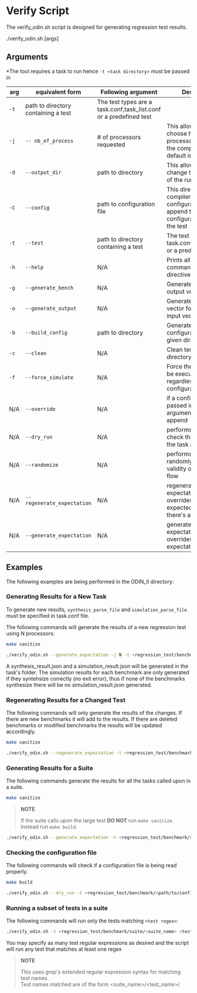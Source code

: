 # Verify Script

The verify_odin.sh script is designed for generating regression test results. 

./verify_odin.sh [args]

## Arguments

*The tool requires a task to run hence `-t <task directory>` must be passed in

| arg   |  equivalent form          | Following argument                  |      Description                                                                               |
|-------|---------------------------|-------------------------------------|------------------------------------------------------------------------------------------------|
| `-t`  |  path to directory containing a test |The test types are a task.conf,task_list.conf or a predefined test                             |
|  `-j` | `-- nb_of_process`        | # of processors requested           |  This allows the user to choose how many processor are used in the computer, the default is 1  |
|  `-d` | `--output_dir`            | path to directory                   |  This allows the user to change the directory of the run output                                |
|  `-C` | `--config`                | path to configuration file          |  This directs the compiler to a configuration file to append the configuration file of the test|
|  `-t` | `--test`                  | path to directory containing a test |  The test types are a task.conf,task_list.conf or a predefined test                            |
|  `-h` | `--help`                  | N/A                                 |  Prints all possible commands and directives                                                   |
|  `-g` | `--generate_bench`        | N/A                                 |  Generates input and output vectors for test                                                    |
|  `-o` | `--generate_output`       | N/A                                 |  Generates output vector for test given its input vector                                       |
|  `-b` | `--build_config`          | path to directory                   |  Generates a configuration file for a given directory                                          |
|  `-c` | `--clean`                 | N/A                                 |  Clean temporary directory                                                                     |
|  `-f` | `--force_simulate`        | N/A                                 |  Force the simulation to be executed regardless of the configuration file                      |
|  N/A  | `--override`              | N/A                                 |  if a configuration file is passed in, override arguments rather than append                   |
|  N/A  | `--dry_run`               | N/A                                 |  performs a dry run to check the validity of the task and flow                                 |
|  N/A  | `--randomize`             | N/A                                 |  performs a dry run randomly to check the validity of the task and flow                        |
|  N/A  | `--regenerate_expectation`| N/A                                 |  regenerates expectation and overrides the expected value only if there's a mismatch           |
|  N/A  | `--generate_expectation`  | N/A                                 |  generate the expectation and overrides the expectation file                                   |

## Examples

The following examples are being performed in the ODIN_II directory:

### Generating Results for a New Task

To generate new results, `synthesis_parse_file` and `simulation_parse_file` must be specified
in task.conf file.

The following commands will generate the results of a new regression test using N processors:

```bash
make sanitize
```

```bash
./verify_odin.sh --generate_expectation -j N -t <regression_test/benchmark/task/<task_name>
```

A synthesis_result.json and a simulation_result.json will be generated in the task's folder.
The simulation results for each benchmark are only generated if they syntehsize correctly (no exit error), thus if none of the benchmarks synthesize there will be no simulation_result.json generated.

### Regenerating Results for a Changed Test

The following commands will only generate the results of the changes.
If there are new benchmarks it will add to the results.
If there are deleted benchmarks or modified benchmarks the results will be updated accordingly.

```bash
make sanitize
```

```bash
./verify_odin.sh --regenerate_expectation -t <regression_test/benchmark/task/<task_name>
```

### Generating Results for a Suite

The following commands generate the results for all the tasks called upon in a suite.

```bash
make sanitize
```

> **NOTE**
>
> If the suite calls upon the large test **DO NOT** run `make sanitize`.
> Instead run `make build`.

```bash
./verify_odin.sh --generate_expectation -t <regression_test/benchmark/suite/<suite_name>
```

### Checking the configuration file

The following commands will check if a configuration file is being read properly.

```bash
make build
```

```bash
./verify_odin.sh --dry_run -t <regression_test/benchmark/<path/to/config_file/difrectory>
```

### Running a subset of tests in a suite

The following commands will run only the tests matching `<test regex>`:

```bash
./verify_odin.sh -t <regression_test/benchmark/suite/<suite_name> <test regex>
```

You may specify as many test regular expressions as desired and the script will run any test that matches at least one regex

> **NOTE**
>
> This uses grep's extended regular expression syntax for matching test names.  
> Test names matched are of the form <suite_name>/<test_name>/<architecture>